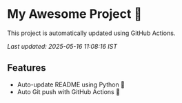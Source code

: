 # My Awesome Project 🚀

This project is automatically updated using GitHub Actions.

_Last updated: 2025-05-16 11:08:16 IST_

## Features
- Auto-update README using Python 🐍
- Auto Git push with GitHub Actions 🤖
